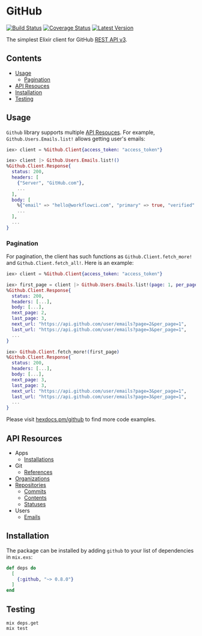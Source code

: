 # GitHub

[![Build Status](https://img.shields.io/travis/WorkflowCI/github.svg)](https://travis-ci.org/WorkflowCI/github)
[![Coverage Status](https://coveralls.io/repos/github/WorkflowCI/github/badge.svg)](https://coveralls.io/github/WorkflowCI/github)
[![Latest Version](https://img.shields.io/hexpm/v/github.svg)](https://hex.pm/packages/github)

The simplest Elixir client for GitHub [REST API v3](https://developer.github.com/v3/).

## Contents

* [Usage](#usage)
  * [Pagination](#pagination)
* [API Resouces](#api-resources)
* [Installation](#installation)
* [Testing](#testing)

## Usage

`Github` library supports multiple [API Resouces](#api-resources). For example, `Github.Users.Emails.list!` allows getting user's emails:

```elixir
iex> client = %Github.Client{access_token: "access_token"}

iex> client |> Github.Users.Emails.list!()
%Github.Client.Response{
  status: 200,
  headers: [
    {"Server", "GitHub.com"},
    ...
  ],
  body: [
    %{"email" => "hello@workflowci.com", "primary" => true, "verified" => true, "visibility" => "public"},
    ...
  ],
  ...
}
```

### Pagination

For pagination, the client has such functions as `Github.Client.fetch_more!` and `Github.Client.fetch_all!`. Here is an example:

```elixir
iex> client = %Github.Client{access_token: "access_token"}

iex> first_page = client |> Github.Users.Emails.list!(page: 1, per_page: 1)
%Github.Client.Response{
  status: 200,
  headers: [...],
  body: [...],
  next_page: 2,
  last_page: 3,
  next_url: "https://api.github.com/user/emails?page=2&per_page=1",
  last_url: "https://api.github.com/user/emails?page=3&per_page=1",
  ...
}

iex> Github.Client.fetch_more!(first_page)
%Github.Client.Response{
  status: 200,
  headers: [...],
  body: [...],
  next_page: 3,
  last_page: 3,
  next_url: "https://api.github.com/user/emails?page=3&per_page=1",
  last_url: "https://api.github.com/user/emails?page=3&per_page=1",
  ...
}
```

Please visit [hexdocs.pm/github](https://hexdocs.pm/github/api-reference.html) to find more code examples.

## API Resources

* Apps
  * [Installations](https://hexdocs.pm/github/Github.Apps.Installations.html)
* Git
  * [References](https://hexdocs.pm/github/Github.Git.Refs.html)
* [Organizations](https://hexdocs.pm/github/Github.Orgs.html)
* [Repositories](https://hexdocs.pm/github/Github.Repos.html)
  * [Commits](https://hexdocs.pm/github/Github.Repos.Commits.html)
  * [Contents](https://hexdocs.pm/github/Github.Repos.Contents.html)
  * [Statuses](https://hexdocs.pm/github/Github.Repos.Statuses.html)
* Users
  * [Emails](https://hexdocs.pm/github/Github.Users.Emails.html)

## Installation

The package can be installed by adding `github` to your list of dependencies in `mix.exs`:

```elixir
def deps do
  [
    {:github, "~> 0.8.0"}
  ]
end
```

## Testing

```
mix deps.get
mix test
```

